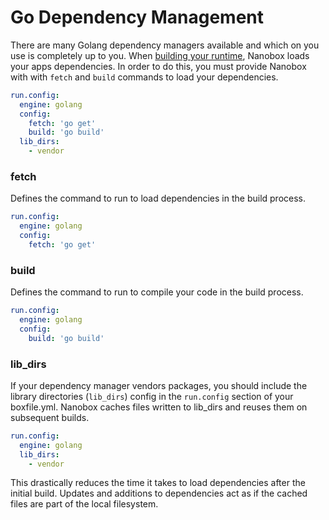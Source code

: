 # Go Dependency Management
There are many Golang dependency managers available and which on you use is completely up to you. When [building your runtime](https://docs.nanobox.io/cli/build/), Nanobox loads your apps dependencies. In order to do this, you must provide Nanobox with with `fetch` and `build` commands to load your dependencies.


```yaml
run.config:
  engine: golang
  config:
    fetch: 'go get'
    build: 'go build'
  lib_dirs:
    - vendor
```

### fetch
Defines the command to run to load dependencies in the build process.

```yaml
run.config:
  engine: golang
  config:
    fetch: 'go get'
```

### build
Defines the command to run to compile your code in the build process.

```yaml
run.config:
  engine: golang
  config:
    build: 'go build'
```

### lib_dirs
If your dependency manager vendors packages, you should include the library directories (`lib_dirs`) config in the `run.config` section of your boxfile.yml. Nanobox caches files written to lib_dirs and reuses them on subsequent builds.

```yaml
run.config:
  engine: golang
  lib_dirs:
    - vendor
```

This drastically reduces the time it takes to load dependencies after the initial build. Updates and additions to dependencies act as if the cached files are part of the local filesystem.
